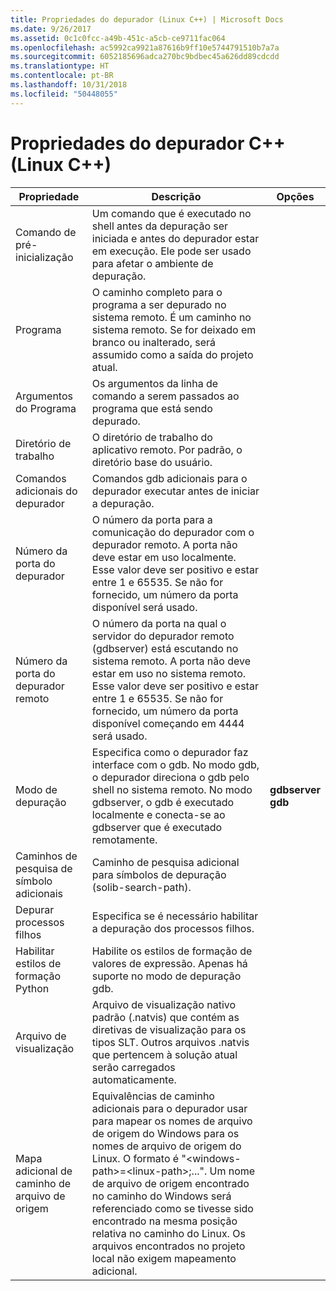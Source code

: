 ```yaml
---
title: Propriedades do depurador (Linux C++) | Microsoft Docs
ms.date: 9/26/2017
ms.assetid: 0c1c0fcc-a49b-451c-a5cb-ce9711fac064
ms.openlocfilehash: ac5992ca9921a87616b9ff10e5744791510b7a7a
ms.sourcegitcommit: 6052185696adca270bc9bdbec45a626dd89cdcdd
ms.translationtype: HT
ms.contentlocale: pt-BR
ms.lasthandoff: 10/31/2018
ms.locfileid: "50448055"
---
```

# <a name="c-debugging-properties-linux-c"></a>Propriedades do depurador C++ (Linux C++)

Propriedade | Descrição | Opções
--- | ---| ---
Comando de pré-inicialização | Um comando que é executado no shell antes da depuração ser iniciada e antes do depurador estar em execução. Ele pode ser usado para afetar o ambiente de depuração.
Programa | O caminho completo para o programa a ser depurado no sistema remoto. É um caminho no sistema remoto. Se for deixado em branco ou inalterado, será assumido como a saída do projeto atual.
Argumentos do Programa | Os argumentos da linha de comando a serem passados ao programa que está sendo depurado.
Diretório de trabalho | O diretório de trabalho do aplicativo remoto. Por padrão, o diretório base do usuário.
Comandos adicionais do depurador | Comandos gdb adicionais para o depurador executar antes de iniciar a depuração.
Número da porta do depurador | O número da porta para a comunicação do depurador com o depurador remoto. A porta não deve estar em uso localmente. Esse valor deve ser positivo e estar entre 1 e 65535. Se não for fornecido, um número da porta disponível será usado.
Número da porta do depurador remoto | O número da porta na qual o servidor do depurador remoto (gdbserver) está escutando no sistema remoto. A porta não deve estar em uso no sistema remoto. Esse valor deve ser positivo e estar entre 1 e 65535. Se não for fornecido, um número da porta disponível começando em 4444 será usado.
Modo de depuração | Especifica como o depurador faz interface com o gdb. No modo gdb, o depurador direciona o gdb pelo shell no sistema remoto. No modo gdbserver, o gdb é executado localmente e conecta-se ao gdbserver que é executado remotamente. | **gdbserver**<br>**gdb**<br>
Caminhos de pesquisa de símbolo adicionais | Caminho de pesquisa adicional para símbolos de depuração (solib-search-path).
Depurar processos filhos | Especifica se é necessário habilitar a depuração dos processos filhos.
Habilitar estilos de formação Python | Habilite os estilos de formação de valores de expressão. Apenas há suporte no modo de depuração gdb.
Arquivo de visualização | Arquivo de visualização nativo padrão (.natvis) que contém as diretivas de visualização para os tipos SLT. Outros arquivos .natvis que pertencem à solução atual serão carregados automaticamente.
Mapa adicional de caminho de arquivo de origem | Equivalências de caminho adicionais para o depurador usar para mapear os nomes de arquivo de origem do Windows para os nomes de arquivo de origem do Linux. O formato é "\<windows-path>=\<linux-path>;...". Um nome de arquivo de origem encontrado no caminho do Windows será referenciado como se tivesse sido encontrado na mesma posição relativa no caminho do Linux. Os arquivos encontrados no projeto local não exigem mapeamento adicional.
